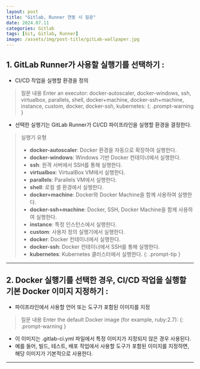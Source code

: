 ```yaml
---
layout: post
title: "Gitlab, Runner 연동 시 질문"
date: 2024.07.11
categories: Gitlab 
tags: [Git, Gitlab, Runner]
image: /assets/img/post-title/gitLab-wallpaper.jpg
---
```


## 1. GitLab Runner가 사용할 실행기를 선택하기 :
- CI/CD 작업을 실행할 환경을 정의

>질문 내용
>Enter an executor: docker-autoscaler, docker-windows, ssh, virtualbox, parallels, shell, docker+machine, docker-ssh+machine, instance, custom, docker, docker-ssh, kubernetes:
{: .prompt-warning }

- 선택한 실행기는 GitLab Runner가 CI/CD 파이프라인을 실행할 환경을 결정한다.

>실행기 유형
>- **docker-autoscaler**: Docker 환경을 자동으로 확장하여 실행한다.
>- **docker-windows**: Windows 기반 Docker 컨테이너에서 실행한다.
>- **ssh**: 원격 서버에서 SSH를 통해 실행한다.
>- **virtualbox**: VirtualBox VM에서 실행한다.
>- **parallels**: Parallels VM에서 실행한다.
>- **shell**: 로컬 셸 환경에서 실행한다.
>- **docker+machine**: Docker와 Docker Machine을 함께 사용하여 실행한다.
>- **docker-ssh+machine**: Docker, SSH, Docker Machine을 함께 사용하여 실행한다.
>- **instance**: 특정 인스턴스에서 실행한다.
>- **custom**: 사용자 정의 실행기에서 실행한다.
>- **docker**: Docker 컨테이너에서 실행한다.
>- **docker-ssh**: Docker 컨테이너에서 SSH를 통해 실행한다.
>- **kubernetes**: Kubernetes 클러스터에서 실행한다.
{: .prompt-tip }

---
## 2. Docker 실행기를 선택한 경우, CI/CD 작업을 실행할 기본 Docker 이미지 지정하기 :
- 파이프라인에서 사용할 언어 또는 도구가 포함된 이미지를 지정

>질문 내용
>Enter the default Docker image (for example, ruby:2.7):
{: .prompt-warning }

- 이 이미지는 .gitlab-ci.yml 파일에서 특정 이미지가 지정되지 않은 경우 사용된다.
- 예를 들어, 빌드, 테스트, 배포 작업에서 사용할 도구가 포함된 이미지를 지정하면, 해당 이미지가 기본적으로 사용한다.

---
